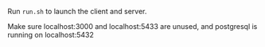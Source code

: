 Run `run.sh` to launch the client and server. 

Make sure localhost:3000 and localhost:5433 are unused, and postgresql is running on localhost:5432